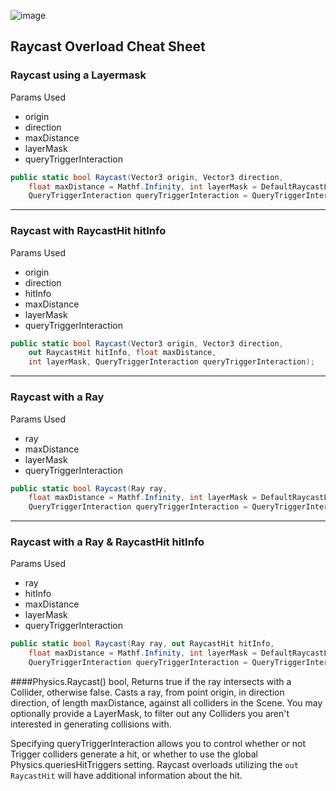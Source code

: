 ![image](https://user-images.githubusercontent.com/60554748/227697561-d0f41683-cff9-43ef-beba-72f1014d5268.png)

## Raycast Overload Cheat Sheet

### Raycast using a **Layermask**

Params Used
- origin
- direction
- maxDistance
- layerMask
- queryTriggerInteraction

```cs
public static bool Raycast(Vector3 origin, Vector3 direction,
    float maxDistance = Mathf.Infinity, int layerMask = DefaultRaycastLayers,
    QueryTriggerInteraction queryTriggerInteraction = QueryTriggerInteraction.UseGlobal);
```
---

### Raycast with **RaycastHit hitInfo**

Params Used
- origin
- direction
- hitInfo
- maxDistance
- layerMask
- queryTriggerInteraction

```cs
public static bool Raycast(Vector3 origin, Vector3 direction,
    out RaycastHit hitInfo, float maxDistance,
    int layerMask, QueryTriggerInteraction queryTriggerInteraction);
```
---

### Raycast with a **Ray**

Params Used
- ray
- maxDistance
- layerMask
- queryTriggerInteraction

```cs
public static bool Raycast(Ray ray,
    float maxDistance = Mathf.Infinity, int layerMask = DefaultRaycastLayers,
    QueryTriggerInteraction queryTriggerInteraction = QueryTriggerInteraction.UseGlobal);
```
---

### Raycast with a **Ray & RaycastHit hitInfo**

Params Used
- ray
- hitInfo
- maxDistance
- layerMask
- queryTriggerInteraction

```cs
public static bool Raycast(Ray ray, out RaycastHit hitInfo,
    float maxDistance = Mathf.Infinity, int layerMask = DefaultRaycastLayers,
    QueryTriggerInteraction queryTriggerInteraction = QueryTriggerInteraction.UseGlobal);
```

####Physics.Raycast()
bool, Returns true if the ray intersects with a Collider, otherwise false.
Casts a ray, from point origin, in direction direction, of length maxDistance, against all colliders in the Scene.
You may optionally provide a LayerMask, to filter out any Colliders you aren't interested in generating collisions with.

Specifying queryTriggerInteraction allows you to control whether or not Trigger colliders generate a hit, or whether to use the global Physics.queriesHitTriggers setting. Raycast overloads utilizing the `out RaycastHit` will have additional information about the hit.
